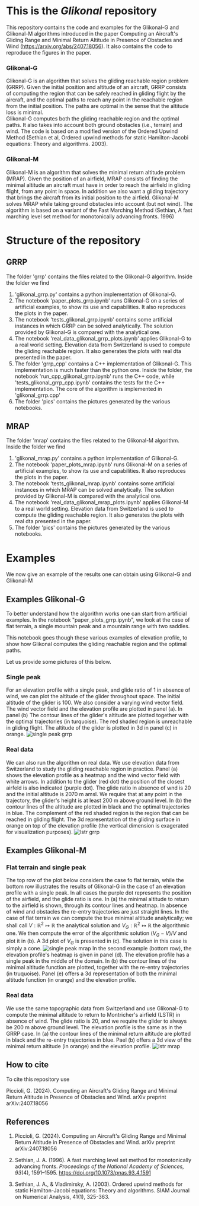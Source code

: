 # This is the *Glikonal* repository
This repository contains the code and examples for the Glikonal-G and Glikonal-M algorithms introduced in the paper Computing an Aircraft's Gliding Range and Minimal Return Altitude in Presence of Obstacles and Wind (https://arxiv.org/abs/2407.18056).
It also contains the code to reproduce the figures in the paper.

### Glikonal-G

Glikonal-G is an algorithm that solves the gliding reachable region problem (GRRP).
Given the initial position and altitude of an aircraft, GRRP consists of computing the region that can be safely reached in gliding flight by the aircraft, and the optimal paths to reach any point in the reachable region from the initial position. The paths are optimal in the sense that the altitude loss is minimal.  
Glikonal-G computes both the gliding reachable region and the optimal paths.
It also takes into account both ground obstacles (i.e., terrain) and wind. The code is based on a modified version of the Ordered Upwind Method (Sethian et al, Ordered upwind methods for static Hamilton-Jacobi equations: Theory and algorithms. 2003).

### Glikonal-M
Glikonal-M is an algorithm that solves the minimal return altitude problem (MRAP). 
Given the position of an airfield, MRAP consists of finding the minimal altitude an aircraft must have in order to reach the airfield in gliding flight, from any point in space. In addition we also want a gliding trajectory that brings the aircraft from its initial position to the airfield.
Glikonal-M solves MRAP while taking ground obstacles into account (but not wind). The algorithm is based on a variant of the Fast Marching Method (Sethian, A fast marching level set method for monotonically advancing fronts. 1996)

# Structure of the repository
## GRRP
The folder 'grrp' contains the files related to the Glikonal-G algorithm.
Inside the folder we find
1. 'glikonal_grrp.py' contains a python implementation of Glikonal-G.
2. The notebook 'paper_plots_grrp.ipynb' runs Glikonal-G on a series of artificial examples, to show its use and capabilities. It also reproduces the plots in the paper.
3. The notebook 'tests_glikonal_grrp.ipynb' contains some artificial instances in which GRRP can be solved analytically. The solution provided by Glikonal-G is compared with the analytical one.
4. The notebook 'real_data_glikonal_grrp_plots.ipynb' applies Glikonal-G to a real world setting. Elevation data from Switzerland is used to compute the gliding reachable region. It also generates the plots with real dta presented in the paper.
5. The folder 'grrp_cpp' contains a C++ implementation of Glikonal-G. This implementation is much faster than the python one. Inside the folder, the notebook 'run_cpp_glikonal_grrp.ipynb' runs the C++ code, while 'tests_glikonal_grrp_cpp.ipynb' contains the tests for the C++ implementation. The core of the algorithm is implemented in 'glikonal_grrp.cpp'
6. The folder 'pics' contains the pictures generated by the various notebooks.
## MRAP
The folder 'mrap' contains the files related to the Glikonal-M algorithm.
Inside the folder we find
1. 'glikonal_mrap.py' contains a python implementation of Glikonal-G.
2. The notebook 'paper_plots_mrap.ipynb' runs Glikonal-M on a series of artificial examples, to show its use and capabilities. It also reproduces the plots in the paper.
3. The notebook 'tests_glikonal_mrap.ipynb' contains some artificial instances in which MRAP can be solved analytically. The solution provided by Glikonal-M is compared with the analytical one.
4. The notebook 'real_data_glikonal_mrap_plots.ipynb' applies Glikonal-M to a real world setting. Elevation data from Switzerland is used to compute the gliding reachable region. It also generates the plots with real dta presented in the paper.
6. The folder 'pics' contains the pictures generated by the various notebooks.
# Examples
We now give an example of the results one can obtain using Glikonal-G and Glikonal-M

## Examples Glikonal-G
To better understand how the algorithm works one can start from artificial examples. In the notebook "paper_plots_grrp.ipynb", we look at the case of flat terrain, a single mountain peak and a mountain range with two saddles.

This notebook goes though these various examples of elevation profile, to show how Glikonal computes the gliding reachable region and the optimal paths.

Let us provide some pictures of this below.
### Single peak
For an elevation profile with a single peak, and glide ratio of 1 in absence of wind, we can plot the altitude of the glider throughout space. The initial altitude of the glider is 100. We also consider a varying wind vector field. The wind vector field and the elevation profile are plotted in panel (a). In panel (b) The contour lines of the glider's altitude are plotted together with the optimal trajectories (in turquoise). The red shaded region is unreachable in gliding flight.
The altitude of the glider is plotted in 3d in panel (c) in orange.
![single peak grrp](./grrp/pics/png/single_peak_plot.png)

### Real data
We can also run the algorithm on real data. We use elevation data from Switzerland to study the gliding reachable region in practice. Panel (a) shows the elevation profile as a heatmap and the wind vector field with white arrows. In addition to the glider (red dot) the position of the closest airfeld is also indicated (purple dot). The glide ratio in absence of wnd is 20 and the initial altitude is 2070 m amsl. We require that at any point in the trajectory, the glider's height is at least 200 m above ground level. In (b) the contour lines of the altitude are plotted in black and the optimal trajectories in blue. The complement of the red shaded region is the region that can be reached in gliding flight. The 3d representation of the gliding surface in orange on top of the elevation profile (the vertical dimension is exagerated for visualization purposes).
![lstr grrp](./grrp/pics/png/glikonal_grrp_lstr_2070_plot.png) 

## Examples Glikonal-M

### Flat terrain and single peak
The top row of the plot below considers the case fo flat terrain, while the bottom row illustrates the results of Glikonal-G in the case of an elevation profile with a single peak. In all cases the purple dot represents the position of the airfield, and the glide ratio is one.
In (a) the minimal altitude to return to the airfield is shown, through its contour lines and heatmap. In absence of wind and obstacles the re-entry trajectories are just straight lines. 
In the case of flat terrain we can compute the true minimal altitude analytically; we shall call $V:\mathbb R^2\mapsto \mathbb R$ the analytical solution and $V_G:\mathbb R^2\mapsto \mathbb R$ the algorithmic one. We then compute the error of the algorithmic solution $(V_G-V)/V$ and plot it in (b). A 3d plot of $V_G$ is presented in (c). The solution in this case is simply a cone. 
![single peak mrap](./mrap/pics/png/plot_flat_peak_mrap.png) 
In the second example (bottom row), the elevation profile's heatmap is given in panel (d). The elevation profile has a single peak in the middle of the domain. In (b) the contour lines of the minimal altitude function are plotted, together with the re-entry trajectories (in truquoise). Panel (e) offers a 3d representation of both the minimal altitude function (in orange) and the elevation profile.
### Real data
We use the same topographic data from Switzerland and use Glikonal-G to compute the minimal altitude to return to Montricher's airfield (LSTR) in absence of wind. The glide ratio is 20, and we require the glider to always be 200 m above ground level. The elevation profile is the same as in the GRRP case. In (a) the contour lines of the minimal return altitude are plotted in black and the re-entry trajectories in blue. Pael (b) offers a 3d view of the minimal return altitude (in orange) and the elevation profile.
![lstr mrap](./mrap/pics/png/plot_lstr_mrap.png) 


## How to cite
To cite this repository use 

 Piccioli, G. (2024). Computing an Aircraft's Gliding Range and Minimal Return Altitude in Presence of Obstacles and Wind. arXiv preprint arXiv:2407.18056 


## References
1. Piccioli, G. (2024). Computing an Aircraft's Gliding Range and Minimal Return Altitude in Presence of Obstacles and Wind. arXiv preprint arXiv:2407.18056 

2. Sethian, J. A. (1996). A fast marching level set method for monotonically advancing fronts. *Proceedings of the National Academy of Sciences, 93*(4), 1591–1595. https://doi.org/10.1073/pnas.93.4.1591
3. Sethian, J. A., & Vladimirsky, A. (2003). Ordered upwind methods for static Hamilton-Jacobi equations: Theory and algorithms. SIAM Journal on Numerical Analysis, 41(1), 325-363.

